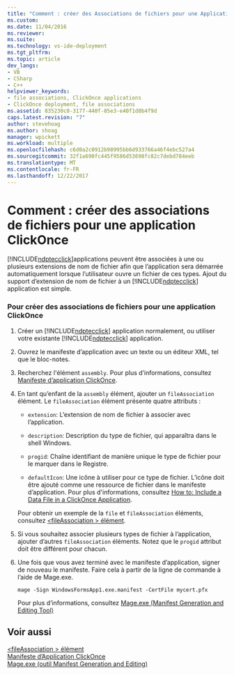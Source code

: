```yaml
---
title: "Comment : créer des Associations de fichiers pour une Application ClickOnce | Documents Microsoft"
ms.custom: 
ms.date: 11/04/2016
ms.reviewer: 
ms.suite: 
ms.technology: vs-ide-deployment
ms.tgt_pltfrm: 
ms.topic: article
dev_langs:
- VB
- CSharp
- C++
helpviewer_keywords:
- file associations, ClickOnce applications
- ClickOnce deployment, file associations
ms.assetid: 835230c8-3177-440f-85e3-e40f1d8b4f9d
caps.latest.revision: "7"
author: stevehoag
ms.author: shoag
manager: wpickett
ms.workload: multiple
ms.openlocfilehash: c6d0a2c0912b98995bb6d933766a46f4ebc527a4
ms.sourcegitcommit: 32f1a690fc445f9586d53698fc82c7debd784eeb
ms.translationtype: MT
ms.contentlocale: fr-FR
ms.lasthandoff: 12/22/2017
---
```

# <a name="how-to-create-file-associations-for-a-clickonce-application"></a>Comment : créer des associations de fichiers pour une application ClickOnce
[!INCLUDE[ndptecclick](../deployment/includes/ndptecclick_md.md)]applications peuvent être associées à une ou plusieurs extensions de nom de fichier afin que l’application sera démarrée automatiquement lorsque l’utilisateur ouvre un fichier de ces types. Ajout du support d’extension de nom de fichier à un [!INCLUDE[ndptecclick](../deployment/includes/ndptecclick_md.md)] application est simple.  
  
### <a name="to-create-file-associations-for-a-clickonce-application"></a>Pour créer des associations de fichiers pour une application ClickOnce  
  
1.  Créer un [!INCLUDE[ndptecclick](../deployment/includes/ndptecclick_md.md)] application normalement, ou utiliser votre existante [!INCLUDE[ndptecclick](../deployment/includes/ndptecclick_md.md)] application.  
  
2.  Ouvrez le manifeste d’application avec un texte ou un éditeur XML, tel que le bloc-notes.  
  
3.  Recherchez l'élément `assembly`. Pour plus d’informations, consultez [Manifeste d’application ClickOnce](../deployment/clickonce-application-manifest.md).  
  
4.  En tant qu’enfant de la `assembly` élément, ajouter un `fileAssociation` élément. Le `fileAssociation` élément présente quatre attributs :  
  
    -   `extension`: L’extension de nom de fichier à associer avec l’application.  
  
    -   `description`: Description du type de fichier, qui apparaîtra dans le shell Windows.  
  
    -   `progid`: Chaîne identifiant de manière unique le type de fichier pour le marquer dans le Registre.  
  
    -   `defaultIcon`: Une icône à utiliser pour ce type de fichier. L’icône doit être ajouté comme une ressource de fichier dans le manifeste d’application. Pour plus d'informations, consultez [How to: Include a Data File in a ClickOnce Application](../deployment/how-to-include-a-data-file-in-a-clickonce-application.md).  
  
     Pour obtenir un exemple de la `file` et `fileAssociation` éléments, consultez [ \<fileAssociation > élément](../deployment/fileassociation-element-clickonce-application.md).  
  
5.  Si vous souhaitez associer plusieurs types de fichier à l’application, ajouter d’autres `fileAssociation` éléments. Notez que le `progid` attribut doit être différent pour chacun.  
  
6.  Une fois que vous avez terminé avec le manifeste d’application, signer de nouveau le manifeste. Faire cela à partir de la ligne de commande à l’aide de Mage.exe.  
  
     `mage -Sign WindowsFormsApp1.exe.manifest -CertFile mycert.pfx`  
  
     Pour plus d’informations, consultez [Mage.exe (Manifest Generation and Editing Tool)](/dotnet/framework/tools/mage-exe-manifest-generation-and-editing-tool)  
  
## <a name="see-also"></a>Voir aussi  
 [\<fileAssociation > élément](../deployment/fileassociation-element-clickonce-application.md)   
 [Manifeste d’Application ClickOnce](../deployment/clickonce-application-manifest.md)   
 [Mage.exe (outil Manifest Generation and Editing)](/dotnet/framework/tools/mage-exe-manifest-generation-and-editing-tool)